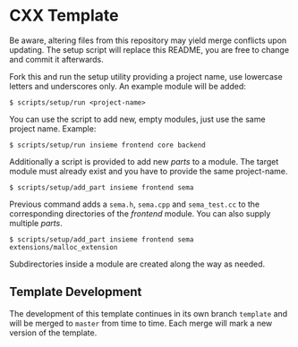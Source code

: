# CXX Template

Be aware, altering files from this repository may yield merge conflicts upon
updating. The setup script will replace this README, you are free to change and
commit it afterwards.

Fork this and run the setup utility providing a project name, use lowercase
letters and underscores only. An example module will be added:

    $ scripts/setup/run <project-name>

You can use the script to add new, empty modules, just use the same project
name. Example:

    $ scripts/setup/run insieme frontend core backend

Additionally a script is provided to add new *parts* to a module. The target
module must already exist and you have to provide the same project-name.

    $ scripts/setup/add_part insieme frontend sema

Previous command adds a `sema.h`, `sema.cpp` and `sema_test.cc` to the
corresponding directories of the *frontend* module. You can also supply
multiple *parts*.

    $ scripts/setup/add_part insieme frontend sema extensions/malloc_extension

Subdirectories inside a module are created along the way as needed.

## Template Development

The development of this template continues in its own branch `template` and
will be merged to `master` from time to time. Each merge will mark a new
version of the template.
